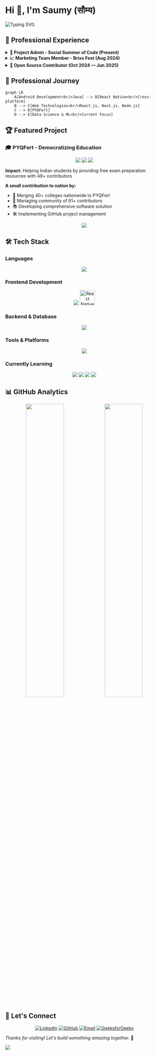 # Hi 👋, I'm Saumy (सौम्य)

![Typing SVG](https://readme-typing-svg.herokuapp.com?font=Share+Tech+Pro&size=25&pause=10&color=61AFEF&center=true&vCenter=true&width=1000&lines=project+admin+@ssoc;former+contributor+@swoc+and+@gssoc;Data+Science+Learner;)

## 💼 Professional Experience

<details>
<summary><b>🎯 Project Admin - Social Summer of Code (Present)</b></summary>
<br>

**Microsoft Azure & Reskill**
- Managing nationwide open-source contributions and coordinating with contributors
- Implementing GitHub-based project management best practices

</details>

<details>
<summary><b>📈 Marketing Team Member - Brixx Fest (Aug 2024)</b></summary>
<br>

- Optimized sponsor outreach strategy for fashion show event
- Developed GitHub-based activity organization system, enhancing team efficiency for contact management and interaction tracking
- Adapted open-source platforms for collaborative marketing project management

</details>

<details>
<summary><b>🌟 Open Source Contributor (Oct 2024 — Jun 2025)</b></summary>
<br>

- **GirlScript Summer of Code** (October 2024)
- **Social Winter of Code** (January 2025)
- **PYQFort** (June 2025 – Present)

</details>

## 🌟 Professional Journey

```mermaid
graph LR
    A[Android Development<br/>Java] --> B[React Native<br/>Cross-platform]
    B --> C[Web Technologies<br/>React.js, Next.js, Node.js]
    C --> D[PYQFort]
    D --> E[Data Science & ML<br/>Current Focus]
```

## 🏆 Featured Project

### 🎓 PYQFort - Democratizing Education
<div align="center">
  <img src="https://img.shields.io/badge/Status-Active%20Development-success?style=for-the-badge" />
  <img src="https://img.shields.io/badge/Contributors-61+-blue?style=for-the-badge" />
  <img src="https://img.shields.io/badge/Colleges-40+-orange?style=for-the-badge" />
</div>

**Impact:** Helping Indian students by providing free exam preparation resources with 49+ contributors

**A small contribution to nation by:**
- 🏫 Merging 40+ colleges nationwide to PYQFort
- 👥 Managing community of 61+ contributors
- 📚 Developing comprehensive software solution
- 🛠️ Implementing GitHub project management

<div align="center">
  <img src="https://github-profile-trophy.vercel.app/?username=saumy1905&theme=radical&no-frame=true&no-bg=false&margin-w=4&row=2&column=4" />
</div>

## 🛠️ Tech Stack

### Languages
<div align="center">
  <img src="https://skillicons.dev/icons?i=c,java,js,python,html,css" />
</div>

### Frontend Development
<div align="center">
  <img src="https://skillicons.dev/icons?i=react,nextjs,tailwind,bootstrap" />
  <img src="https://cdn.jsdelivr.net/gh/devicons/devicon/icons/reactnavigation/reactnavigation-original.svg" width="48" height="48" alt="React Native"/>
</div>

### Backend & Database
<div align="center">
  <img src="https://skillicons.dev/icons?i=nodejs,mysql,firebase" />
</div>

### Tools & Platforms
<div align="center">
  <img src="https://skillicons.dev/icons?i=git,github,postman,vim,netlify" />
</div>

### Currently Learning
<div align="center">
  <img src="https://img.shields.io/badge/Data%20Science-🔬-blue?style=for-the-badge" />
  <img src="https://img.shields.io/badge/Machine%20Learning-🤖-green?style=for-the-badge" />
  <img src="https://img.shields.io/badge/LLM-🧠-purple?style=for-the-badge" />
  <img src="https://img.shields.io/badge/MCP-⚡-orange?style=for-the-badge" />
</div>

## 📊 GitHub Analytics

<div align="center">
  <img width="49%" src="https://github-readme-stats.vercel.app/api?username=saumy1905&show_icons=true&theme=radical&hide_border=true&count_private=true" />
  <img width="49%" src="https://github-readme-streak-stats.herokuapp.com/?user=saumy1905&theme=radical&hide_border=true" />
</div>

## 🤝 Let's Connect

<div align="center">
  
[![LinkedIn](https://img.shields.io/badge/LinkedIn-0077B5?style=for-the-badge&logo=linkedin&logoColor=white)](https://linkedin.com/in/saumy1905)
[![GitHub](https://img.shields.io/badge/GitHub-100000?style=for-the-badge&logo=github&logoColor=white)](https://github.com/Saumy1905)
[![Email](https://img.shields.io/badge/Email-D14836?style=for-the-badge&logo=gmail&logoColor=white)](mailto:saumy1905@gmail.com)
[![GeeksforGeeks](https://img.shields.io/badge/GeeksforGeeks-0F9D58?style=for-the-badge&logo=geeksforgeeks&logoColor=white)](https://auth.geeksforgeeks.org/user/saumy1905)

</div>

*Thanks for visiting! Let's build something amazing together.* 🚀

<img src="https://capsule-render.vercel.app/api?type=waving&color=gradient&height=100&section=footer" />

</div>
